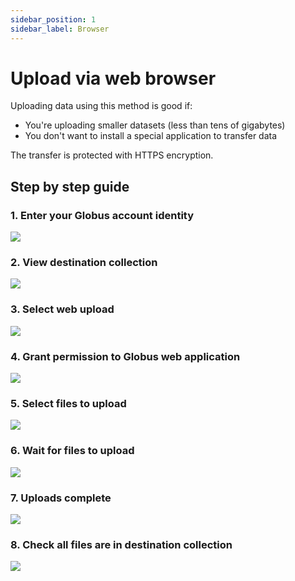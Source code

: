 ```yaml
---
sidebar_position: 1
sidebar_label: Browser
---
```


# Upload via web browser

Uploading data using this method is good if:

* You're uploading smaller datasets (less than tens of gigabytes)
* You don't want to install a special application to transfer data

The transfer is protected with HTTPS encryption.

## Step by step guide

### 1. Enter your Globus account identity

![](/img/web-upload/screen-1.png)

### 2. View destination collection

![](/img/web-upload/screen-2.png)

### 3. Select web upload

![](/img/web-upload/screen-3.png)

### 4. Grant permission to Globus web application

![](/img/web-upload/screen-4.png)

### 5. Select files to upload

![](/img/web-upload/screen-5.png)

### 6. Wait for files to upload

![](/img/web-upload/screen-6.png)

### 7. Uploads complete

![](/img/web-upload/screen-7.png)

### 8. Check all files are in destination collection

![](/img/web-upload/screen-8.png)


